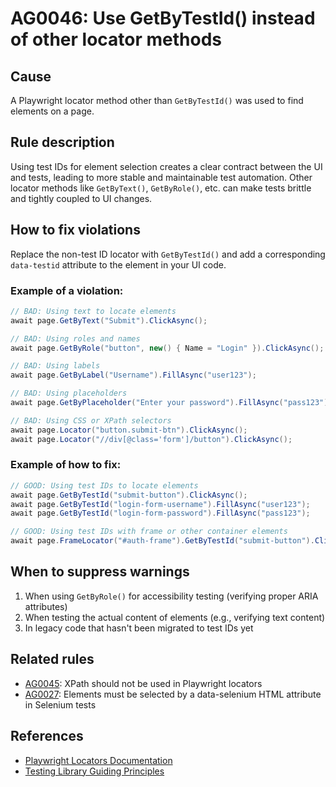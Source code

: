 # AG0046: Use GetByTestId() instead of other locator methods

## Cause

A Playwright locator method other than `GetByTestId()` was used to find elements on a page.

## Rule description

Using test IDs for element selection creates a clear contract between the UI and tests, leading to more stable and maintainable test automation. Other locator methods like `GetByText()`, `GetByRole()`, etc. can make tests brittle and tightly coupled to UI changes.

## How to fix violations

Replace the non-test ID locator with `GetByTestId()` and add a corresponding `data-testid` attribute to the element in your UI code.

### Example of a violation:

```csharp
// BAD: Using text to locate elements
await page.GetByText("Submit").ClickAsync();

// BAD: Using roles and names
await page.GetByRole("button", new() { Name = "Login" }).ClickAsync();

// BAD: Using labels
await page.GetByLabel("Username").FillAsync("user123");

// BAD: Using placeholders
await page.GetByPlaceholder("Enter your password").FillAsync("pass123");

// BAD: Using CSS or XPath selectors
await page.Locator("button.submit-btn").ClickAsync();
await page.Locator("//div[@class='form']/button").ClickAsync();
```

### Example of how to fix:

```csharp
// GOOD: Using test IDs to locate elements
await page.GetByTestId("submit-button").ClickAsync();
await page.GetByTestId("login-form-username").FillAsync("user123");
await page.GetByTestId("login-form-password").FillAsync("pass123");

// GOOD: Using test IDs with frame or other container elements
await page.FrameLocator("#auth-frame").GetByTestId("submit-button").ClickAsync();
```

## When to suppress warnings

1. When using `GetByRole()` for accessibility testing (verifying proper ARIA attributes)
2. When testing the actual content of elements (e.g., verifying text content)
3. In legacy code that hasn't been migrated to test IDs yet

## Related rules

- [AG0045](AG0045.md): XPath should not be used in Playwright locators
- [AG0027](AG0027.md): Elements must be selected by a data-selenium HTML attribute in Selenium tests

## References

- [Playwright Locators Documentation](https://playwright.dev/dotnet/docs/locators)
- [Testing Library Guiding Principles](https://testing-library.com/docs/guiding-principles/) 
